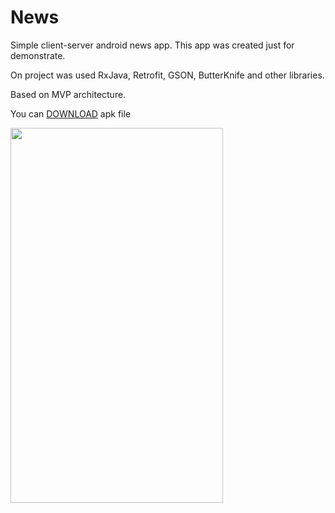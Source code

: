 # News
Simple client-server android news app. This app was created just for demonstrate.

On project was used RxJava, Retrofit, GSON, ButterKnife and other libraries.

Based on MVP architecture.

You can [DOWNLOAD](https://github.com/shumidub/news/raw/master/app/build/outputs/apk/debug/app-debug.apk) apk file

<img src="screenshots/app_demo.gif" width="340" height="600" />
